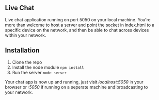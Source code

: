 ## Live Chat
Live chat application running on port 5050 on your local machine. You're more than welcome to host a server and point the socket in index.html to a specific device on the network, and then be able to chat across devices within your network.

## Installation
  1. Clone the repo
  2. Install the node module
    ```
      npm install
    ```
  3. Run the server
    ```
      node server
    ```
    
Your chat app is now up and running, just visit *localhost:5050* in your browser or *<device IP>:5050* if running on a seperate machine and broadcasting to your network.
